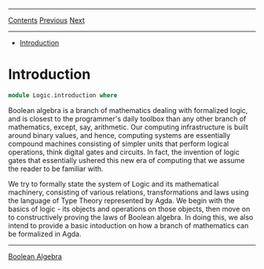 ****
[Contents](contents.html)
[Previous](AppliedTypes.bindings.html)
[Next](Logic.logicBasics.html)

<!-- START doctoc generated TOC please keep comment here to allow auto update -->
<!-- DON'T EDIT THIS SECTION, INSTEAD RE-RUN doctoc TO UPDATE -->
****

- [Introduction](#introduction)

<!-- END doctoc generated TOC please keep comment here to allow auto update -->


# Introduction

```agda
module Logic.introduction where
```

Boolean algebra is a branch of mathematics dealing with formalized logic, and is closest to the programmer's daily toolbox than any other branch of mathematics, except, say, arithmetic. Our computing infrastructure is built around binary values, and hence, computing systems are essentially compound machines consisting of simpler units that perform logical operations, think digital gates and circuits. In fact, the invention of logic gates that essentially ushered this new era of computing that we assume the reader to be familiar with.

We try to formally state the system of Logic and its mathematical machinery, consisting of various relations, transformations and laws using the language of Type Theory represented by Agda. We begin with the basics of logic - its objects and operations on those objects, then move on to constructively proving the laws of Boolean algebra. In doing this, we also intend to provide a basic intoduction on how a branch of mathematics can be formalized in Agda.

****
[Boolean Algebra](./Logic.logicBasics.html)
